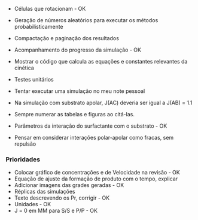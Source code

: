 * Células que rotacionam - OK
* Geração de números aleatórios para executar os métodos probabilisticamente
* Compactação e paginação dos resultados
* Acompanhamento do progresso da simulação - OK
* Mostrar o código que calcula as equações e constantes relevantes da cinética
* Testes unitários
* Tentar executar uma simulação no meu note pessoal

* Na simulação com substrato apolar, J(AC) deveria ser igual a J(AB) = 1.1
* Sempre numerar as tabelas e figuras ao citá-las.
* Parâmetros da interação do surfactante com o substrato - OK
* Pensar em considerar interações polar-apolar como fracas, sem repulsão


### Prioridades
* Colocar gráfico de concentrações e de Velocidade na revisão - OK
* Equação de ajuste da formação de produto com o tempo, explicar
* Adicionar imagens das grades geradas - OK
* Réplicas das simulações
* Texto descrevendo os Pr, corrigir - OK
* Unidades - OK
* J = 0 em MM para S/S e P/P - OK